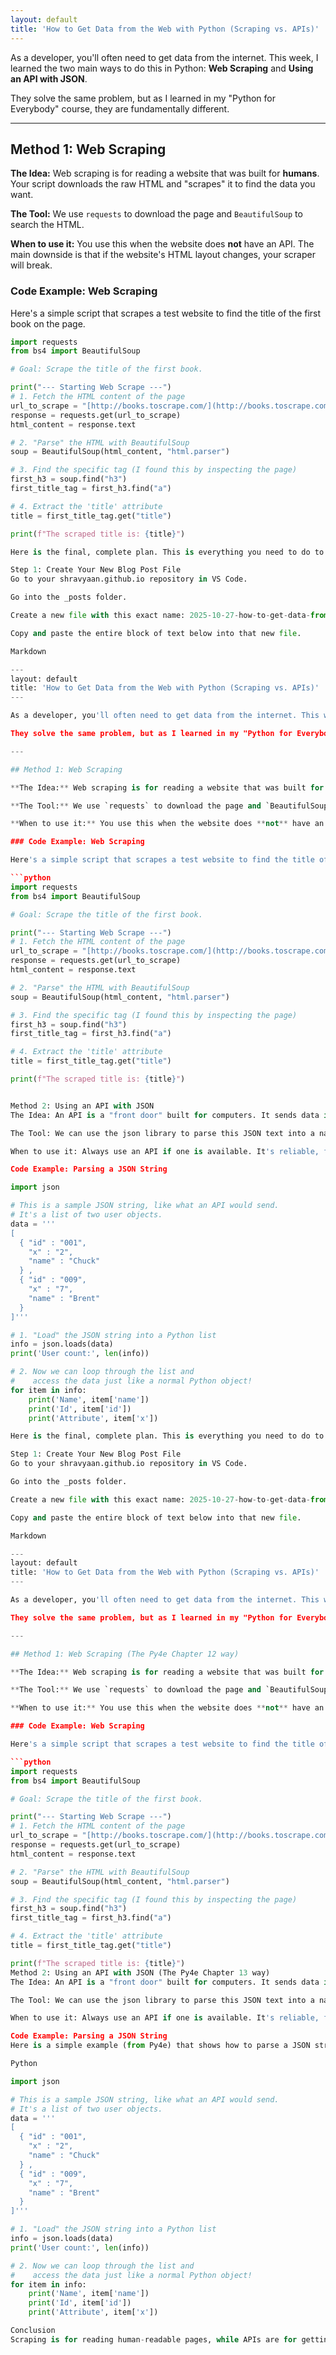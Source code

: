 ```yaml
---
layout: default
title: 'How to Get Data from the Web with Python (Scraping vs. APIs)'
---
```


As a developer, you'll often need to get data from the internet. This week, I learned the two main ways to do this in Python: **Web Scraping** and **Using an API with JSON**.

They solve the same problem, but as I learned in my "Python for Everybody" course, they are fundamentally different.

---

## Method 1: Web Scraping 

**The Idea:** Web scraping is for reading a website that was built for **humans**. Your script downloads the raw HTML and "scrapes" it to find the data you want.

**The Tool:** We use `requests` to download the page and `BeautifulSoup` to search the HTML.

**When to use it:** You use this when the website does **not** have an API. The main downside is that if the website's HTML layout changes, your scraper will break.

### Code Example: Web Scraping

Here's a simple script that scrapes a test website to find the title of the first book on the page.

```python
import requests
from bs4 import BeautifulSoup

# Goal: Scrape the title of the first book.

print("--- Starting Web Scrape ---")
# 1. Fetch the HTML content of the page
url_to_scrape = "[http://books.toscrape.com/](http://books.toscrape.com/)"
response = requests.get(url_to_scrape)
html_content = response.text

# 2. "Parse" the HTML with BeautifulSoup
soup = BeautifulSoup(html_content, "html.parser")

# 3. Find the specific tag (I found this by inspecting the page)
first_h3 = soup.find("h3")
first_title_tag = first_h3.find("a")

# 4. Extract the 'title' attribute
title = first_title_tag.get("title")

print(f"The scraped title is: {title}")

Here is the final, complete plan. This is everything you need to do to post your blog.

Step 1: Create Your New Blog Post File
Go to your shravyaan.github.io repository in VS Code.

Go into the _posts folder.

Create a new file with this exact name: 2025-10-27-how-to-get-data-from-the-web-with-python.md

Copy and paste the entire block of text below into that new file.

Markdown

---
layout: default
title: 'How to Get Data from the Web with Python (Scraping vs. APIs)'
---

As a developer, you'll often need to get data from the internet. This week, I learned the two main ways to do this in Python: **Web Scraping** and **Using an API with JSON**.

They solve the same problem, but as I learned in my "Python for Everybody" course, they are fundamentally different.

---

## Method 1: Web Scraping 

**The Idea:** Web scraping is for reading a website that was built for **humans**. Your script downloads the raw HTML and "scrapes" it to find the data you want.

**The Tool:** We use `requests` to download the page and `BeautifulSoup` to search the HTML.

**When to use it:** You use this when the website does **not** have an API. The main downside is that if the website's HTML layout changes, your scraper will break.

### Code Example: Web Scraping

Here's a simple script that scrapes a test website to find the title of the first book on the page.

```python
import requests
from bs4 import BeautifulSoup

# Goal: Scrape the title of the first book.

print("--- Starting Web Scrape ---")
# 1. Fetch the HTML content of the page
url_to_scrape = "[http://books.toscrape.com/](http://books.toscrape.com/)"
response = requests.get(url_to_scrape)
html_content = response.text

# 2. "Parse" the HTML with BeautifulSoup
soup = BeautifulSoup(html_content, "html.parser")

# 3. Find the specific tag (I found this by inspecting the page)
first_h3 = soup.find("h3")
first_title_tag = first_h3.find("a")

# 4. Extract the 'title' attribute
title = first_title_tag.get("title")

print(f"The scraped title is: {title}")


Method 2: Using an API with JSON 
The Idea: An API is a "front door" built for computers. It sends data in a clean, predictable format called JSON.

The Tool: We can use the json library to parse this JSON text into a native Python dictionary or list.

When to use it: Always use an API if one is available. It's reliable, fast, and won't break if the website's visual design changes.

Code Example: Parsing a JSON String

import json

# This is a sample JSON string, like what an API would send.
# It's a list of two user objects.
data = '''
[
  { "id" : "001",
    "x" : "2",
    "name" : "Chuck"
  } ,
  { "id" : "009",
    "x" : "7",
    "name" : "Brent"
  }
]'''

# 1. "Load" the JSON string into a Python list
info = json.loads(data)
print('User count:', len(info))

# 2. Now we can loop through the list and
#    access the data just like a normal Python object!
for item in info:
    print('Name', item['name'])
    print('Id', item['id'])
    print('Attribute', item['x'])

Here is the final, complete plan. This is everything you need to do to post your blog.

Step 1: Create Your New Blog Post File
Go to your shravyaan.github.io repository in VS Code.

Go into the _posts folder.

Create a new file with this exact name: 2025-10-27-how-to-get-data-from-the-web-with-python.md

Copy and paste the entire block of text below into that new file.

Markdown

---
layout: default
title: 'How to Get Data from the Web with Python (Scraping vs. APIs)'
---

As a developer, you'll often need to get data from the internet. This week, I learned the two main ways to do this in Python: **Web Scraping** and **Using an API with JSON**.

They solve the same problem, but as I learned in my "Python for Everybody" course, they are fundamentally different.

---

## Method 1: Web Scraping (The Py4e Chapter 12 way)

**The Idea:** Web scraping is for reading a website that was built for **humans**. Your script downloads the raw HTML and "scrapes" it to find the data you want.

**The Tool:** We use `requests` to download the page and `BeautifulSoup` to search the HTML.

**When to use it:** You use this when the website does **not** have an API. The main downside is that if the website's HTML layout changes, your scraper will break.

### Code Example: Web Scraping

Here's a simple script that scrapes a test website to find the title of the first book on the page.

```python
import requests
from bs4 import BeautifulSoup

# Goal: Scrape the title of the first book.

print("--- Starting Web Scrape ---")
# 1. Fetch the HTML content of the page
url_to_scrape = "[http://books.toscrape.com/](http://books.toscrape.com/)"
response = requests.get(url_to_scrape)
html_content = response.text

# 2. "Parse" the HTML with BeautifulSoup
soup = BeautifulSoup(html_content, "html.parser")

# 3. Find the specific tag (I found this by inspecting the page)
first_h3 = soup.find("h3")
first_title_tag = first_h3.find("a")

# 4. Extract the 'title' attribute
title = first_title_tag.get("title")

print(f"The scraped title is: {title}")
Method 2: Using an API with JSON (The Py4e Chapter 13 way)
The Idea: An API is a "front door" built for computers. It sends data in a clean, predictable format called JSON.

The Tool: We can use the json library to parse this JSON text into a native Python dictionary or list.

When to use it: Always use an API if one is available. It's reliable, fast, and won't break if the website's visual design changes.

Code Example: Parsing a JSON String
Here is a simple example (from Py4e) that shows how to parse a JSON string into Python data. This is the core of working with APIs.

Python

import json

# This is a sample JSON string, like what an API would send.
# It's a list of two user objects.
data = '''
[
  { "id" : "001",
    "x" : "2",
    "name" : "Chuck"
  } ,
  { "id" : "009",
    "x" : "7",
    "name" : "Brent"
  }
]'''

# 1. "Load" the JSON string into a Python list
info = json.loads(data)
print('User count:', len(info))

# 2. Now we can loop through the list and
#    access the data just like a normal Python object!
for item in info:
    print('Name', item['name'])
    print('Id', item['id'])
    print('Attribute', item['x'])

Conclusion
Scraping is for reading human-readable pages, while APIs are for getting computer-readable data from a structured source. Learning both this week was a huge step in making my Python scripts truly powerful.

